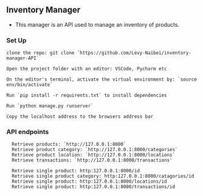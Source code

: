 ## Inventory Manager
* This manager is an API used to manage an inventory of products.

### Set Up
```
clone the repo: git clone `https://github.com/Levy-Naibei/inventory-manager-API`
```
```
Open the project folder with an editor: VSCode, Pycharm etc
```
```
On the editor's terminal, activate the virtual environment by: `source env/bin/activate`
```
```
Run `pip install -r requirents.txt` to install dependencies
```
```
Run `python manage.py runserver`
```
```
Copy the localhost address to the browsers address bar
```
### API endpoints
```
  Retrieve products: `http://127.0.0.1:8000`
  Retrieve product category: `http://127.0.0.1:8000/categories`
  Retrieve product location: `http://127.0.0.1:8000/locations`
  Retrieve transactions: `http://127.0.0.1:8000/transactions'
```
```
  Retrieve single product: http:127.0.0.1:8000/id
  Retrieve single product category: http:127.0.0.1:8000/catagories/id
  Retrieve single product: http:127.0.0.1:8000/locations/id
  Retrieve single product: http:127.0.0.1:8000/transactions/id
```  



